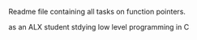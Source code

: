 Readme file containing all tasks on function pointers.

as an ALX student stdying low level programming in C
